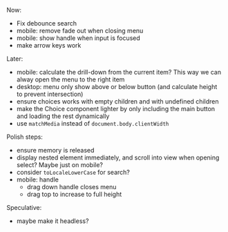 
Now:
- Fix debounce search
- mobile: remove fade out when closing menu
- mobile: show handle when input is focused
- make arrow keys work

Later:
- mobile: calculate the drill-down from the current item? This way we can alway open the menu to the right item
- desktop: menu only show above or below button (and calculate height to prevent intersection)
- ensure choices works with empty children and with undefined children
- make the Choice component lighter by only including the main button and loading the rest dynamically
- use `matchMedia` instead of `document.body.clientWidth`

Polish steps:

- ensure memory is released
- display nested element immediately, and scroll into view when opening select? Maybe just on mobile?
- consider `toLocaleLowerCase` for search?
- mobile: handle
  - drag down handle closes menu
  - drag top to increase to full height

Speculative:
- maybe make it headless?